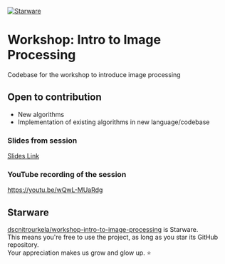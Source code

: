 [![Starware](https://img.shields.io/badge/Starware-⭐-black?labelColor=f9b00d)](https://github.com/zepfietje/starware)
# Workshop: Intro to Image Processing
Codebase for the workshop to introduce image processing

## Open to contribution
- New algorithms
- Implementation of existing algorithms in new language/codebase
### Slides from session
[Slides Link](https://github.com/dscnitrourkela/workshop-intro-to-image-processing/blob/master/Image%20Processing%20by%20Abel%20-%20Developer%20Student%20Clubs.pdf)

### YouTube recording of the session
https://youtu.be/wQwL-MUaRdg

## Starware

[dscnitrourkela/workshop-intro-to-image-processing](https://github.com/dscnitrourkela/workshop-intro-to-image-processing/) is Starware.  
This means you're free to use the project, as long as you star its GitHub repository.  
Your appreciation makes us grow and glow up. ⭐
